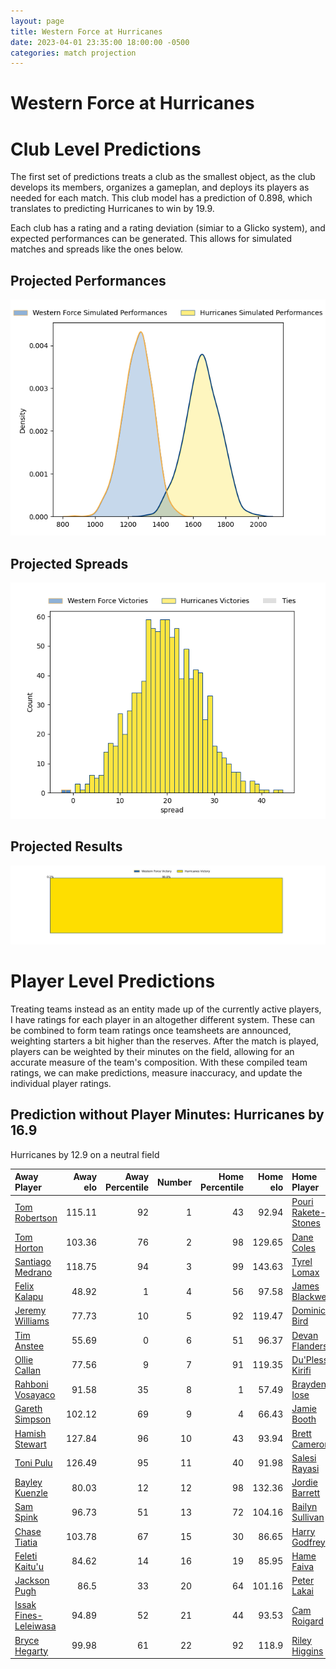 ```yaml
---  
layout: page  
title: Western Force at Hurricanes  
date: 2023-04-01 23:35:00 18:00:00 -0500  
categories: match projection  
---
```

# Western Force at Hurricanes

# Club Level Predictions


The first set of predictions treats a club as the smallest object, as the club develops its members, organizes a gameplan, and deploys its players as needed for each match. This club model has a prediction of 0.898, which translates to predicting Hurricanes to win by 19.9.

Each club has a rating and a rating deviation (simiar to a Glicko system), and expected performances can be generated. This allows for simulated matches and spreads like the ones below.
## Projected Performances


![Projected Performances](plots/performances_2023-04-01-Hurricanes-WesternForce.png)
## Projected Spreads


![Projected Spreads](plots/spreads_2023-04-01-Hurricanes-WesternForce.png)
## Projected Results


![Projected Results](plots/resultbar_2023-04-01-Hurricanes-WesternForce.png)
# Player Level Predictions


Treating teams instead as an entity made up of the currently active players, I have ratings for each player in an altogether different system. These can be combined to form team ratings once teamsheets are announced, weighting starters a bit higher than the reserves. After the match is played, players can be weighted by their minutes on the field, allowing for an accurate measure of the team's composition. With these compiled team ratings, we can make predictions, measure inaccuracy, and update the individual player ratings.
## Prediction without Player Minutes: Hurricanes by 16.9


Hurricanes by 12.9 on a neutral field



| Away Player                                                               |   Away elo |   Away Percentile |   Number |   Home Percentile |   Home elo | Home Player                                                           |
|:--------------------------------------------------------------------------|-----------:|------------------:|---------:|------------------:|-----------:|:----------------------------------------------------------------------|
| [Tom Robertson](..//playerfiles//TomRobertson_cleaned.md)                 |     115.11 |                92 |        1 |                43 |      92.94 | [Pouri Rakete-Stones](..//playerfiles//PouriRakete-Stones_cleaned.md) |
| [Tom Horton](..//playerfiles//TomHorton_cleaned.md)                       |     103.36 |                76 |        2 |                98 |     129.65 | [Dane Coles](..//playerfiles//DaneColes_cleaned.md)                   |
| [Santiago Medrano](..//playerfiles//SantiagoMedrano_cleaned.md)           |     118.75 |                94 |        3 |                99 |     143.63 | [Tyrel Lomax](..//playerfiles//TyrelLomax_cleaned.md)                 |
| [Felix Kalapu](..//playerfiles//FelixKalapu_cleaned.md)                   |      48.92 |                 1 |        4 |                56 |      97.58 | [James Blackwell](..//playerfiles//JamesBlackwell_cleaned.md)         |
| [Jeremy Williams](..//playerfiles//JeremyWilliams_cleaned.md)             |      77.73 |                10 |        5 |                92 |     119.47 | [Dominic Bird](..//playerfiles//DominicBird_cleaned.md)               |
| [Tim Anstee](..//playerfiles//TimAnstee_cleaned.md)                       |      55.69 |                 0 |        6 |                51 |      96.37 | [Devan Flanders](..//playerfiles//DevanFlanders_cleaned.md)           |
| [Ollie Callan](..//playerfiles//OllieCallan_cleaned.md)                   |      77.56 |                 9 |        7 |                91 |     119.35 | [Du'Plessis Kirifi](..//playerfiles//Du'PlessisKirifi_cleaned.md)     |
| [Rahboni Vosayaco](..//playerfiles//RahboniVosayaco_cleaned.md)           |      91.58 |                35 |        8 |                 1 |      57.49 | [Brayden Iose](..//playerfiles//BraydenIose_cleaned.md)               |
| [Gareth Simpson](..//playerfiles//GarethSimpson_cleaned.md)               |     102.12 |                69 |        9 |                 4 |      66.43 | [Jamie Booth](..//playerfiles//JamieBooth_cleaned.md)                 |
| [Hamish Stewart](..//playerfiles//HamishStewart_cleaned.md)               |     127.84 |                96 |       10 |                43 |      93.94 | [Brett Cameron](..//playerfiles//BrettCameron_cleaned.md)             |
| [Toni Pulu](..//playerfiles//ToniPulu_cleaned.md)                         |     126.49 |                95 |       11 |                40 |      91.98 | [Salesi Rayasi](..//playerfiles//SalesiRayasi_cleaned.md)             |
| [Bayley Kuenzle](..//playerfiles//BayleyKuenzle_cleaned.md)               |      80.03 |                12 |       12 |                98 |     132.36 | [Jordie Barrett](..//playerfiles//JordieBarrett_cleaned.md)           |
| [Sam Spink](..//playerfiles//SamSpink_cleaned.md)                         |      96.73 |                51 |       13 |                72 |     104.16 | [Bailyn Sullivan](..//playerfiles//BailynSullivan_cleaned.md)         |
| [Chase Tiatia](..//playerfiles//ChaseTiatia_cleaned.md)                   |     103.78 |                67 |       15 |                30 |      86.65 | [Harry Godfrey](..//playerfiles//HarryGodfrey_cleaned.md)             |
| [Feleti Kaitu'u](..//playerfiles//FeletiKaitu'u_cleaned.md)               |      84.62 |                14 |       16 |                19 |      85.95 | [Hame Faiva](..//playerfiles//HameFaiva_cleaned.md)                   |
| [Jackson Pugh](..//playerfiles//JacksonPugh_cleaned.md)                   |      86.5  |                33 |       20 |                64 |     101.16 | [Peter Lakai](..//playerfiles//PeterLakai_cleaned.md)                 |
| [Issak Fines-Leleiwasa](..//playerfiles//IssakFines-Leleiwasa_cleaned.md) |      94.89 |                52 |       21 |                44 |      93.53 | [Cam Roigard](..//playerfiles//CamRoigard_cleaned.md)                 |
| [Bryce Hegarty](..//playerfiles//BryceHegarty_cleaned.md)                 |      99.98 |                61 |       22 |                92 |     118.9  | [Riley Higgins](..//playerfiles//RileyHiggins_cleaned.md)             |

